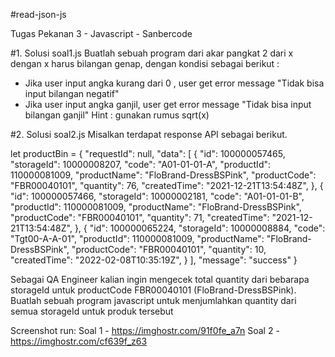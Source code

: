 #read-json-js

Tugas Pekanan 3 - Javascript - Sanbercode

#1. Solusi soal1.js
Buatlah sebuah program dari akar pangkat 2 dari x dengan x harus bilangan genap, dengan kondisi sebagai berikut :

- Jika user input angka kurang dari 0 , user get error message "Tidak bisa input bilangan negatif"
- Jika user input angka ganjil, user get error message "Tidak bisa input bilangan ganjil" Hint : gunakan rumus sqrt(x)


#2. Solusi soal2.js
Misalkan terdapat response API sebagai berikut. 

let productBin = {
  "requestId": null,
  "data": [
    {
      "id": 100000057465,
      "storageId": 10000008207,
      "code": "A01-01-01-A",
      "productId": 110000081009,
      "productName": "FloBrand-DressBSPink",
      "productCode": "FBR00040101",
      "quantity": 76,
      "createdTime": "2021-12-21T13:54:48Z",
    },
    {
      "id": 100000057466,
      "storageId": 10000002181,
      "code": "A01-01-01-B",
      "productId": 110000081009,
      "productName": "FloBrand-DressBSPink",
      "productCode": "FBR00040101",
      "quantity": 71,
      "createdTime": "2021-12-21T13:54:48Z",
    },
    {
      "id": 100000065224,
      "storageId": 10000008884,
      "code": "Tgt00-A-A-01",
      "productId": 110000081009,
      "productName": "FloBrand-DressBSPink",
      "productCode": "FBR00040101",
      "quantity": 10,
      "createdTime": "2022-02-08T10:35:19Z",
    }
  ],
  "message": "success"
}

Sebagai QA Engineer kalian ingin mengecek total quantity dari bebarapa storageId untuk productCode FBR00040101 (FloBrand-DressBSPink). Buatlah sebuah program javascript untuk menjumlahkan quantity dari semua storageId untuk produk tersebut


Screenshot run:
Soal 1 - https://imghostr.com/91f0fe_a7n
Soal 2 - https://imghostr.com/cf639f_z63
